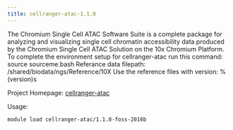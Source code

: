 ```yaml
---
title: cellranger-atac-1.1.0
---
```

The Chromium Single Cell ATAC Software Suite is a complete package for analyzing and visualizing single cell chromatin accessibility data produced by the Chromium Single Cell ATAC Solution on the 10x Chromium Platform. To complete the environment setup for cellranger-atac run this command: source sourceme.bash Referance data filepath: /shared/biodata/ngs/Reference/10X Use the reference files with version: %(version)s

Project Homepage: [cellranger-atac](https://support.10xgenomics.com/single-cell-atac/software/overview/welcome)

Usage:
```
module load cellranger-atac/1.1.0-foss-2016b
```
